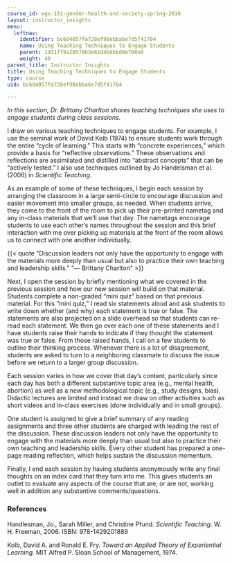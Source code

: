 ```yaml
---
course_id: wgs-151-gender-health-and-society-spring-2016
layout: instructor_insights
menu:
  leftnav:
    identifier: bc6d4057fa728ef98ebba6e7d5f41704
    name: Using Teaching Techniques to Engage Students
    parent: 1d31ff9a20578b3e61d4bdbbd0ef00e0
    weight: 40
parent_title: Instructor Insights
title: Using Teaching Techniques to Engage Students
type: course
uid: bc6d4057fa728ef98ebba6e7d5f41704

---
```


_In this section, Dr. Brittany Charlton shares teaching techniques she uses to engage students during class sessions._

I draw on various teaching techniques to engage students. For example, I use the seminal work of David Kolb (1974) to ensure students work through the entire “cycle of learning.” This starts with “concrete experiences,” which provide a basis for “reflective observations.” These observations and reflections are assimilated and distilled into “abstract concepts” that can be “actively tested.” I also use techniques outlined by Jo Handelsman et al. (2006) in _Scientific Teaching_. 

As an example of some of these techniques, I begin each session by arranging the classroom in a large semi-circle to encourage discussion and easier movement into smaller groups, as needed. When students arrive, they come to the front of the room to pick up their pre-printed nametag and any in-class materials that we’ll use that day. The nametags encourage students to use each other’s names throughout the session and this brief interaction with me over picking up materials at the front of the room allows us to connect with one another individually.

{{< quote "Discussion leaders not only have the opportunity to engage with the materials more deeply than usual but also to practice their own teaching and leadership skills." "— Brittany Charlton" >}}

Next, I open the session by briefly mentioning what we covered in the previous session and how our new session will build on that material. Students complete a non-graded “mini quiz” based on that previous material. For this “mini quiz,” I read six statements aloud and ask students to write down whether (and why) each statement is true or false. The statements are also projected on a slide overhead so that students can re-read each statement. We then go over each one of these statements and I have students raise their hands to indicate if they thought the statement was true or false. From those raised hands, I call on a few students to outline their thinking process. Whenever there is a lot of disagreement, students are asked to turn to a neighboring classmate to discuss the issue before we return to a larger group discussion.

Each session varies in how we cover that day’s content, particularly since each day has both a different substantive topic area (e.g., mental health, abortion) as well as a new methodological topic (e.g., study designs, bias). Didactic lectures are limited and instead we draw on other activities such as short videos and in-class exercises (done individually and in small groups).

One student is assigned to give a brief summary of any reading assignments and three other students are charged with leading the rest of the discussion. These discussion leaders not only have the opportunity to engage with the materials more deeply than usual but also to practice their own teaching and leadership skills. Every other student has prepared a one-page reading reflection, which helps sustain the discussion momentum.

Finally, I end each session by having students anonymously write any final thoughts on an index card that they turn into me. This gives students an outlet to evaluate any aspects of the course that are, or are not, working well in addition any substantive comments/questions.

### References

Handlesman, Jo., Sarah Miller, and Christine Pfund. _Scientific Teaching._ W. H. Freeman, 2006. ISBN: 978-1429201889

Kolb, David A. and Ronald E. Fry. _Toward an Applied Theory of Experiential Learning._ MIT Alfred P. Sloan School of Management, 1974.